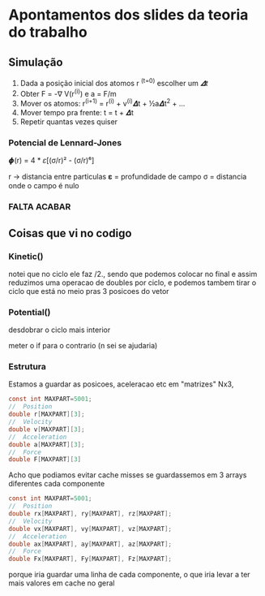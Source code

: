 # Apontamentos dos slides da teoria do trabalho

## Simulação

1. Dada a posição inicial dos atomos r <sup>(t=0)</sup>  escolher um *𝜟t*
2. Obter F = -∇ V(r<sup>(i)</sup>) e a = F/m
3. Mover os atomos: r<sup>(i+1)</sup> = r<sup>(i)</sup> + v<sup>(i)</sup>𝜟t + ½a𝜟t<sup>2</sup> + ...
4. Mover tempo pra frente: t = t + 𝜟t
5. Repetir quantas vezes quiser

### Potencial de Lennard-Jones

𝟇\(r\) = 4 * 𝜀[(σ/r)² - (σ/r)⁶]

r -> distancia entre particulas
𝛆 = profundidade de campo 
σ = distancia onde o campo é nulo

### FALTA ACABAR


## Coisas que vi no codigo

### Kinetic()

notei que no ciclo ele faz /2., sendo que podemos colocar no final e assim reduzimos uma operacao de doubles por ciclo, e podemos tambem tirar o ciclo que está no meio pras 3 posicoes do vetor

### Potential()

desdobrar o ciclo mais interior

meter o if para o contrario (n sei se ajudaria)

### Estrutura

Estamos a guardar as posicoes, aceleracao etc em "matrizes" Nx3,
```c
const int MAXPART=5001;
//  Position
double r[MAXPART][3];
//  Velocity
double v[MAXPART][3];
//  Acceleration
double a[MAXPART][3];
//  Force
double F[MAXPART][3]
```

Acho que podiamos evitar cache misses se guardassemos em 3 arrays diferentes cada componente
```c
const int MAXPART=5001;
//  Position
double rx[MAXPART], ry[MAXPART], rz[MAXPART];
//  Velocity
double vx[MAXPART], vy[MAXPART], vz[MAXPART];
//  Acceleration
double ax[MAXPART], ay[MAXPART], az[MAXPART];
//  Force
double Fx[MAXPART], Fy[MAXPART], Fz[MAXPART];
```

porque iria guardar uma linha de cada componente, o que iria levar a ter mais valores em cache no geral
